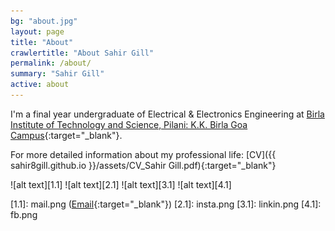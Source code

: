 ```yaml
---
bg: "about.jpg"
layout: page
title: "About"
crawlertitle: "About Sahir Gill"
permalink: /about/
summary: "Sahir Gill"
active: about
---
```


I'm a final year undergraduate of Electrical & Electronics Engineering at [Birla Institute of Technology and Science, Pilani: K.K. Birla Goa Campus](http://www.bits-pilani.ac.in/Goa/index.aspx "Institute Homepage"){:target="_blank"}.

For more detailed information about my professional life: [CV]({{ sahir8gill.github.io }}/assets/CV_Sahir Gill.pdf){:target="_blank"}

![alt text][1.1] ![alt text][2.1] ![alt text][3.1] ![alt text][4.1]

[1.1]: mail.png ([Email](mailto:sahirgill8@gmail.com){:target="_blank"})
[2.1]: insta.png 
[3.1]: linkin.png 
[4.1]: fb.png 